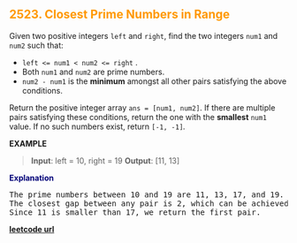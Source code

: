 <h2 style="color:#F90;">2523. Closest Prime Numbers in Range</h2>

Given two positive integers `left` and `right`, find the two integers `num1` and `num2` such that:

-   `left <= num1 < num2 <= right` .
-   Both `num1` and `num2` are prime numbers.
-   `num2 - num1` is the **minimum** amongst all other pairs satisfying the above conditions.

Return the positive integer array `ans = [num1, num2]`. If there are multiple pairs satisfying these conditions, return the one with the **smallest** `num1` value. If no such numbers exist, return `[-1, -1]`_._

**EXAMPLE**
>**Input**: left = 10, right = 19
**Output**: [11, 13]

<p style="color:#007;">
<b>Explanation</b><br>
<pre>
The prime numbers between 10 and 19 are 11, 13, 17, and 19.
The closest gap between any pair is 2, which can be achieved by [11,13] or [17,19].
Since 11 is smaller than 17, we return the first pair.
</pre>
</p>

**[leetcode url](https://leetcode.com/problems/closest-prime-numbers-in-range/description)**